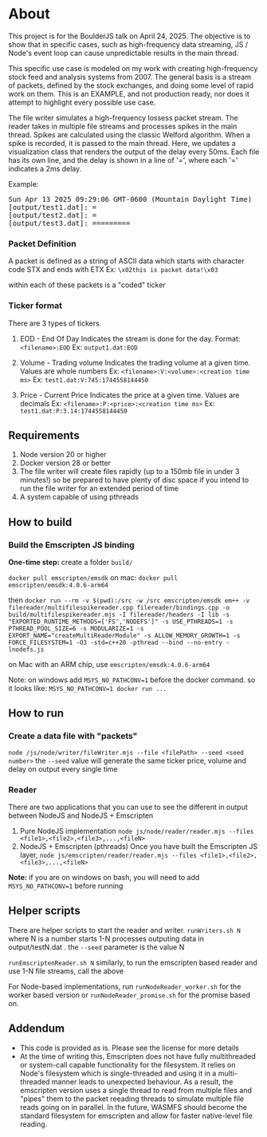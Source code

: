 # About
This project is for the BoulderJS talk on April 24, 2025.
The objective is to show that in specific cases, such as high-frequency data streaming, JS / Node's event loop can cause unpredictable results in the main thread.

This specific use case is modeled on my work with creating high-frequency stock feed and analysis systems from 2007. The general basis is a stream of packets, defined by the stock exchanges, and doing some level of rapid work on them.
This is an EXAMPLE, and not production ready, nor does it attempt to highlight every possible use case.

The file writer simulates a high-frequency lossess packet stream.
The reader takes in multiple file streams and processes spikes in the main thread. Spikes are calculated using the classic Welford algorithm. 
When a spike is recorded, it is passed to the main thread. Here, we updates a visualization class that renders the output of the delay every 50ms. 
Each file has its own line, and the delay is shown in a line of '=', where each '=' indicates a 2ms delay.

Example:
<pre>Sun Apr 13 2025 09:29:06 GMT-0600 (Mountain Daylight Time) 
[output/test1.dat]: = 
[output/test2.dat]: = 
[output/test3.dat]: ========= </pre>


### Packet Definition
A packet is defined as a string of ASCII data which starts with character code STX and ends with ETX
Ex:
`\x02this is packet data!\x03`

within each of these packets is a "coded" ticker

### Ticker format
There are 3 types of tickers. 
1. EOD - End Of Day
Indicates the stream is done for the day.
Format: `<filename>:EOD`
Ex: `output1.dat:EOD`

2. Volume - Trading volume 
Indicates the trading volume at a given time. Values are whole numbers
Ex: `<filename>:V:<volume>:<creation time ms>`
Ex: `test1.dat:V:745:1744558144450`

3. Price - Current Price
Indicates the price at a given time. Values are decimals
Ex: `<filename>:P:<price>:<creation time ms>`
Ex: `test1.dat:P:3.14:1744558144450`

## Requirements
1. Node version 20 or higher
2. Docker version 28 or better
3. The file writer will create files rapidly (up to a 150mb file in under 3 minutes!) so be prepared to have plenty of disc space if you intend to run the file writer for an extended period of time
4. A system capable of using pthreads

## How to build

### Build the Emscripten JS binding
**One-time step:** create a folder `build/`

`docker pull emscripten/emsdk`
on mac:
`docker pull emscripten/emsdk:4.0.6-arm64`

then
`docker run --rm -v $(pwd):/src -w /src emscripten/emsdk em++ -v filereader/multifilespikereader.cpp filereader/bindings.cpp -o build/multifilespikereader.mjs -I filereader/headers -I lib -s "EXPORTED_RUNTIME_METHODS=['FS','NODEFS']" -s USE_PTHREADS=1 -s PTHREAD_POOL_SIZE=6 -s MODULARIZE=1 -s EXPORT_NAME="createMultiReaderModule" -s ALLOW_MEMORY_GROWTH=1 -s FORCE_FILESYSTEM=1 -O3 -std=c++20 -pthread --bind --no-entry -lnodefs.js`

on Mac with an ARM chip, use `emscripten/emsdk:4.0.6-arm64`

Note: on windows add `MSYS_NO_PATHCONV=1` before the docker command. so it looks like: `MSYS_NO_PATHCONV=1 docker run ...`

## How to run
### Create a data file with "packets"
`node /js/node/writer/fileWriter.mjs --file <filePath> --seed <seed number>`
the `--seed` value will generate the same ticker price, volume and delay on output every single time

### Reader
There are two applications that you can use to see the different in output between NodeJS and NodeJS + Emscripten
1. Pure NodeJS implementation
`node js/node/reader/reader.mjs --files <file1>,<file2>,<file3>,...,<fileN>`
3. NodeJS + Emscripten (pthreads)
Once you have built the Emscripten JS layer,
`node js/emscripten/reader/reader.mjs --files <file1>,<file2>,<file3>,...,<fileN>`

**Note:** if you are on windows on bash, you will need to add `MSYS_NO_PATHCONV=1` before running 

## Helper scripts
There are helper scripts to start the reader and writer.
`runWriters.sh N`
where N is a number starts 1-N processes outputing data in output/testN.dat . the `--seed` parameter is the value N

`runEmscriptenReader.sh N`
similarly, to run the emscripten based reader and use 1-N file streams, call the above

For Node-based implementations, run `runNodeReader_worker.sh` for the worker based version or `runNodeReader_promise.sh` for the promise based on.

## Addendum
- This code is provided as is. Please see the license for more details
- At the time of writing this, Emscripten does not have fully multithreaded or system-call capable functionality for the filesystem. It relies on Node's filesystem which is single-threaded and using it in a multi-threaded manner leads to unexpected behaviour. As a result, the emscripten version uses a single thread to read from multiple files and "pipes" them to the packet reeading threads to simulate multiple file reads going on in parallel. In the future, WASMFS should become the standard filesystem for emscripten and allow for faster native-level file reading.
